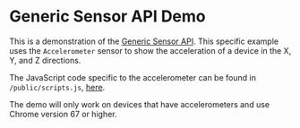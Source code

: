 # Generic Sensor API Demo

This is a demonstration of the [Generic Sensor API](https://www.w3.org/TR/generic-sensor/). This specific example 
uses the `Accelerometer` sensor to show the acceleration of a device in the X, Y, and Z directions.

The JavaScript code specific to the accelerometer can be found in `/public/scripts.js`, [here](https://github.com/robbiejaeger/generic-sensor/blob/master/public/scripts.js#L16-L49).

The demo will only work on devices that have accelerometers and use Chrome version 67 or higher.